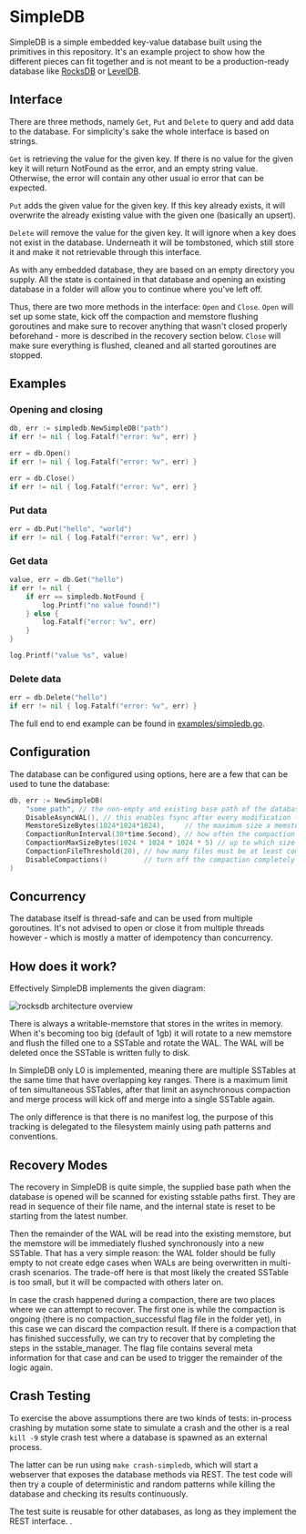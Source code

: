 # SimpleDB

SimpleDB is a simple embedded key-value database built using the primitives in this repository. It's an example project
to show how the different pieces can fit together and is not meant to be a production-ready database
like [RocksDB](https://github.com/facebook/rocksdb) or [LevelDB](https://github.com/google/leveldb).

## Interface

There are three methods, namely `Get`, `Put` and `Delete` to query and add data to the database. For simplicity's sake
the whole interface is based on strings.

`Get` is retrieving the value for the given key. If there is no value for the given key it will return NotFound as the
error, and an empty string value. Otherwise, the error will contain any other usual io error that can be expected.

`Put` adds the given value for the given key. If this key already exists, it will overwrite the already existing value
with the given one (basically an upsert).

`Delete` will remove the value for the given key. It will ignore when a key does not exist in the database. Underneath
it will be tombstoned, which still store it and make it not retrievable through this interface.

As with any embedded database, they are based on an empty directory you supply. All the state is contained in that
database and opening an existing database in a folder will allow you to continue where you've left off.

Thus, there are two more methods in the interface: `Open` and `Close`. `Open` will set up some state, kick off the
compaction and memstore flushing goroutines and make sure to recover anything that wasn't closed properly beforehand -
more is described in the recovery section below. `Close` will make sure everything is flushed, cleaned and all started
goroutines are stopped.

## Examples

### Opening and closing

```go
db, err := simpledb.NewSimpleDB("path")
if err != nil { log.Fatalf("error: %v", err) }

err = db.Open()
if err != nil { log.Fatalf("error: %v", err) }

err = db.Close()
if err != nil { log.Fatalf("error: %v", err) }
```

### Put data

```go
err = db.Put("hello", "world")
if err != nil { log.Fatalf("error: %v", err) }
```

### Get data

```go
value, err = db.Get("hello")
if err != nil {
    if err == simpledb.NotFound {
        log.Printf("no value found!")
    } else {
        log.Fatalf("error: %v", err)
    }
}

log.Printf("value %s", value)
```

### Delete data

```go
err = db.Delete("hello")
if err != nil { log.Fatalf("error: %v", err) }
```

The full end to end example can be found in [examples/simpledb.go](/_examples/simpledb.go).

## Configuration

The database can be configured using options, here are a few that can be used to tune the database:

```go
db, err := NewSimpleDB(
    "some_path", // the non-empty and existing base path of the database - only mandatory argument
    DisableAsyncWAL(), // this enables fsync after every modification -> safe option for data consistency, but affects performance greatly
    MemstoreSizeBytes(1024*1024*1024),     // the maximum size a memstore should have in bytes
    CompactionRunInterval(30*time.Second), // how often the compaction process should run  
    CompactionMaxSizeBytes(1024 * 1024 * 1024 * 5) // up to which size in bytes to continue to compact sstables
    CompactionFileThreshold(20), // how many files must be at least compacted together
    DisableCompactions()         // turn off the compaction completely
)
```

## Concurrency

The database itself is thread-safe and can be used from multiple goroutines. It's not advised to open or close it from
multiple threads however - which is mostly a matter of idempotency than concurrency.

## How does it work?

Effectively SimpleDB implements the given diagram:

![rocksdb architecture overview](https://user-images.githubusercontent.com/62277872/119747261-310fb300-be47-11eb-92c3-c11719fa8a0c.png)

There is always a writable-memstore that stores in the writes in memory. When it's becoming too big (default of 1gb) it
will rotate to a new memstore and flush the filled one to a SSTable and rotate the WAL. The WAL will be deleted once the
SSTable is written fully to disk.

In SimpleDB only L0 is implemented, meaning there are multiple SSTables at the same time that have overlapping key
ranges. There is a maximum limit of ten simultaneous SSTables, after that limit an asynchronous compaction and merge
process will kick off and merge into a single SSTable again.

The only difference is that there is no manifest log, the purpose of this tracking is delegated to the filesystem mainly
using path patterns and conventions.

## Recovery Modes

The recovery in SimpleDB is quite simple, the supplied base path when the database is opened will be scanned for
existing sstable paths first. They are read in sequence of their file name, and the internal state is reset to be
starting from the latest number.

Then the remainder of the WAL will be read into the existing memstore, but the memstore will be immediately flushed
synchronously into a new SSTable. That has a very simple reason: the WAL folder should be fully empty to not create edge
cases when WALs are being overwritten in multi-crash scenarios. The trade-off here is that most likely the created
SSTable is too small, but it will be compacted with others later on.

In case the crash happened during a compaction, there are two places where we can attempt to recover. The first one is
while the compaction is ongoing (there is no compaction_successful flag file in the folder yet), in this case we can
discard the compaction result. If there is a compaction that has finished successfully, we can try to recover that by
completing the steps in the sstable_manager. The flag file contains several meta information for that case and can be
used to trigger the remainder of the logic again.

## Crash Testing

To exercise the above assumptions there are two kinds of tests: in-process crashing by mutation some state to simulate a
crash and the other is a real `kill -9` style crash test where a database is spawned as an external process.

The latter can be run using `make crash-simpledb`, which will start a webserver that exposes the database methods via
REST. The test code will then try a couple of deterministic and random patterns while killing the database and checking
its results continuously.

The test suite is reusable for other databases, as long as they implement the REST interface. .